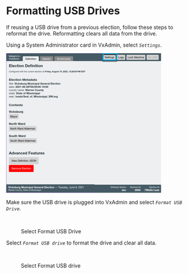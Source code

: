 # Formatting USB Drives

If reusing a USB drive from a previous election, follow these steps to reformat the drive. Reformatting clears all data from the drive.

Using a System Administrator card in VxAdmin, select _`Settings`_. &#x20;

![Select Settings](<../.gitbook/assets/image (159).png>)

Make sure the USB drive is plugged into VxAdmin and select _`Format USB Drive`_.

<figure><img src="../.gitbook/assets/image (4).png" alt=""><figcaption><p>Select Format USB Drive</p></figcaption></figure>

Select _`Format USB drive`_ to format the drive and clear all data.

<figure><img src="../.gitbook/assets/image (5).png" alt=""><figcaption><p>Select Format USB drive</p></figcaption></figure>
